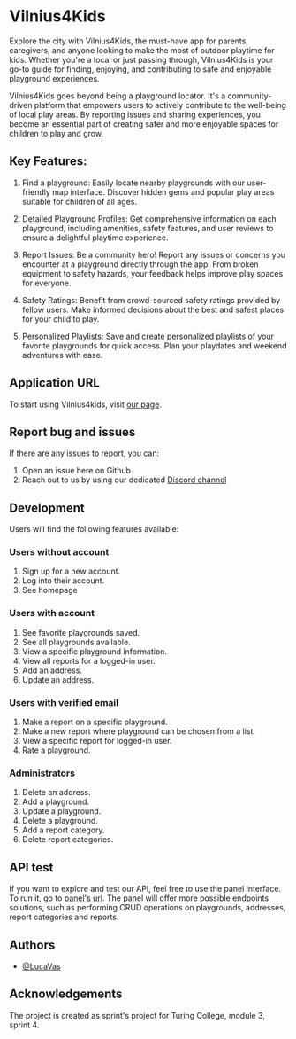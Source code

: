 # Vilnius4Kids

Explore the city with Vilnius4Kids, the must-have app for parents, caregivers, and anyone looking to make the most of outdoor playtime for kids.
Whether you're a local or just passing through, Vilnius4Kids is your go-to guide for finding, enjoying, and contributing to safe and enjoyable playground experiences.

Vilnius4Kids goes beyond being a playground locator. It's a community-driven platform that empowers users to actively contribute to the well-being of local play areas. By reporting issues and sharing experiences, you become an essential part of creating safer and more enjoyable spaces for children to play and grow.

## Key Features:

1. Find a playground: Easily locate nearby playgrounds with our user-friendly map interface. Discover hidden gems and popular play areas suitable for children of all ages.

2. Detailed Playground Profiles: Get comprehensive information on each playground, including amenities, safety features, and user reviews to ensure a delightful playtime experience.

3. Report Issues: Be a community hero! Report any issues or concerns you encounter at a playground directly through the app. From broken equipment to safety hazards, your feedback helps improve play spaces for everyone.

4. Safety Ratings: Benefit from crowd-sourced safety ratings provided by fellow users. Make informed decisions about the best and safest places for your child to play.

5. Personalized Playlists: Save and create personalized playlists of your favorite playgrounds for quick access. Plan your playdates and weekend adventures with ease.

## Application URL

To start using Vilnius4kids, visit [our page](https://vilniusforkids.mjjduaus31rmk.eu-central-1.cs.amazonlightsail.com/).

## Report bug and issues

If there are any issues to report, you can:

1. Open an issue here on Github
2. Reach out to us by using our dedicated [Discord channel](https://discord.gg/9es9xUQ8)

## Development

Users will find the following features available:

### Users without account

1. Sign up for a new account.
1. Log into their account.
1. See homepage

### Users with account

1. See favorite playgrounds saved.
2. See all playgrounds available.
3. View a specific playground information.
4. View all reports for a logged-in user.
5. Add an address.
6. Update an address.

### Users with verified email

1. Make a report on a specific playground.
2. Make a new report where playground can be chosen from a list.
3. View a specific report for logged-in user.
4. Rate a playground.

### Administrators

1. Delete an address.
2. Add a playground.
3. Update a playground.
4. Delete a playground.
5. Add a report category.
6. Delete report categories.

## API test

If you want to explore and test our API, feel free to use the panel interface. To run it, go to [panel's url](https://vilniusforkids.mjjduaus31rmk.eu-central-1.cs.amazonlightsail.com/api/panel).
The panel will offer more possible endpoints solutions, such as performing CRUD operations on playgrounds, addresses, report categories and reports.

## Authors

- [@LucaVas](https://www.github.com/LucaVas)

## Acknowledgements

The project is created as sprint's project for Turing College, module 3, sprint 4.
